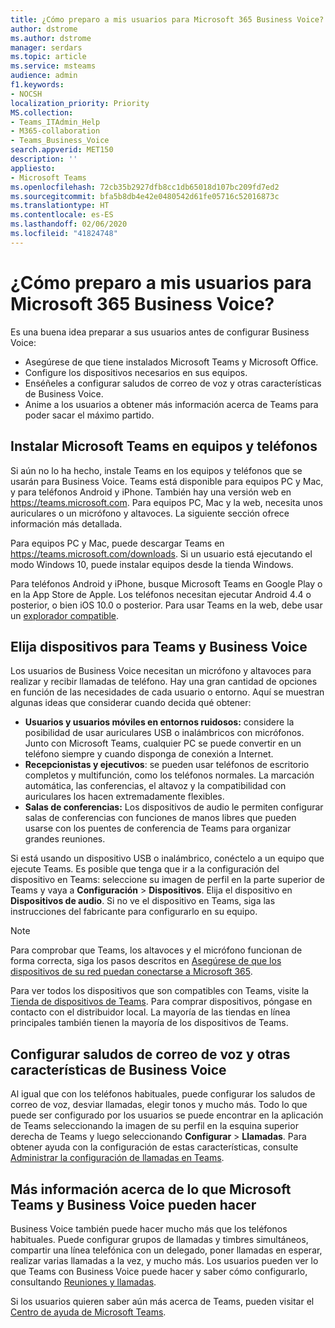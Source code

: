 ```yaml
---
title: ¿Cómo preparo a mis usuarios para Microsoft 365 Business Voice?
author: dstrome
ms.author: dstrome
manager: serdars
ms.topic: article
ms.service: msteams
audience: admin
f1.keywords:
- NOCSH
localization_priority: Priority
MS.collection:
- Teams_ITAdmin_Help
- M365-collaboration
- Teams_Business_Voice
search.appverid: MET150
description: ''
appliesto:
- Microsoft Teams
ms.openlocfilehash: 72cb35b2927dfb8cc1db65018d107bc209fd7ed2
ms.sourcegitcommit: bfa5b8db4e42e0480542d61fe05716c52016873c
ms.translationtype: HT
ms.contentlocale: es-ES
ms.lasthandoff: 02/06/2020
ms.locfileid: "41824748"
---
```

# <a name="how-do-i-get-my-users-ready-for-microsoft-365-business-voice"></a>¿Cómo preparo a mis usuarios para Microsoft 365 Business Voice?

Es una buena idea preparar a sus usuarios antes de configurar Business Voice:
- Asegúrese de que tiene instalados Microsoft Teams y Microsoft Office. 
- Configure los dispositivos necesarios en sus equipos.
- Enséñeles a configurar saludos de correo de voz y otras características de Business Voice.
- Anime a los usuarios a obtener más información acerca de Teams para poder sacar el máximo partido.

## <a name="install-microsoft-teams-on-computers-and-phones"></a>Instalar Microsoft Teams en equipos y teléfonos

Si aún no lo ha hecho, instale Teams en los equipos y teléfonos que se usarán para Business Voice. Teams está disponible para equipos PC y Mac, y para teléfonos Android y iPhone. También hay una versión web en https://teams.microsoft.com. Para equipos PC, Mac y la web, necesita unos auriculares o un micrófono y altavoces. La siguiente sección ofrece información más detallada.

Para equipos PC y Mac, puede descargar Teams en https://teams.microsoft.com/downloads. Si un usuario está ejecutando el modo Windows 10, puede instalar equipos desde la tienda Windows.

Para teléfonos Android y iPhone, busque Microsoft Teams en Google Play o en la App Store de Apple. Los teléfonos necesitan ejecutar Android 4.4 o posterior, o bien iOS 10.0 o posterior.
Para usar Teams en la web, debe usar un [explorador compatible](../get-clients.md#web-client).

## <a name="choose-devices-for-teams-and-business-voice"></a>Elija dispositivos para Teams y Business Voice

Los usuarios de Business Voice necesitan un micrófono y altavoces para realizar y recibir llamadas de teléfono. Hay una gran cantidad de opciones en función de las necesidades de cada usuario o entorno. Aquí se muestran algunas ideas que considerar cuando decida qué obtener:

* **Usuarios y usuarios móviles en entornos ruidosos:** considere la posibilidad de usar auriculares USB o inalámbricos con micrófonos. Junto con Microsoft Teams, cualquier PC se puede convertir en un teléfono siempre y cuando disponga de conexión a Internet.
* **Recepcionistas y ejecutivos**: se pueden usar teléfonos de escritorio completos y multifunción, como los teléfonos normales. La marcación automática, las conferencias, el altavoz y la compatibilidad con auriculares los hacen extremadamente flexibles.
* **Salas de conferencias:** Los dispositivos de audio le permiten configurar salas de conferencias con funciones de manos libres que pueden usarse con los puentes de conferencia de Teams para organizar grandes reuniones.

Si está usando un dispositivo USB o inalámbrico, conéctelo a un equipo que ejecute Teams. Es posible que tenga que ir a la configuración del dispositivo en Teams: seleccione su imagen de perfil en la parte superior de Teams y vaya a **Configuración** > **Dispositivos**. Elija el dispositivo en **Dispositivos de audio**. Si no ve el dispositivo en Teams, siga las instrucciones del fabricante para configurarlo en su equipo.

> [!NOTE]
> Para comprobar que Teams, los altavoces y el micrófono funcionan de forma correcta, siga los pasos descritos en [Asegúrese de que los dispositivos de su red puedan conectarse a Microsoft 365](get-ready-internet.md#make-sure-the-computers-and-devices-on-your-network-can-reach-microsoft-365).

Para ver todos los dispositivos que son compatibles con Teams, visite la [Tienda de dispositivos de Teams](https://products.office.com/microsoft-teams/across-devices/devices). Para comprar dispositivos, póngase en contacto con el distribuidor local. La mayoría de las tiendas en línea principales también tienen la mayoría de los dispositivos de Teams.

## <a name="set-up-voicemail-greetings-and-other-business-voice-features"></a>Configurar saludos de correo de voz y otras características de Business Voice

Al igual que con los teléfonos habituales, puede configurar los saludos de correo de voz, desviar llamadas, elegir tonos y mucho más. Todo lo que puede ser configurado por los usuarios se puede encontrar en la aplicación de Teams seleccionando la imagen de su perfil en la esquina superior derecha de Teams y luego seleccionando **Configurar**  > **Llamadas**. Para obtener ayuda con la configuración de estas características, consulte [Administrar la configuración de llamadas en Teams](https://support.office.com/article/manage-your-call-settings-in-teams-456cb611-3477-496f-b31a-6ab752a7595f).

## <a name="learn-what-microsoft-teams-and-business-voice-can-do"></a>Más información acerca de lo que Microsoft Teams y Business Voice pueden hacer

Business Voice también puede hacer mucho más que los teléfonos habituales. Puede configurar grupos de llamadas y timbres simultáneos, compartir una línea telefónica con un delegado, poner llamadas en esperar, realizar varias llamadas a la vez, y mucho más. Los usuarios pueden ver lo que Teams con Business Voice puede hacer y saber cómo configurarlo, consultando [Reuniones y llamadas](https://support.office.com/article/meetings-and-calls-d92432d5-dd0f-4d17-8f69-06096b6b48a8?ui=en-US&rs=en-US&ad=US#ID0EAABAAA=Calls).

Si los usuarios quieren saber aún más acerca de Teams, pueden visitar el [Centro de ayuda de Microsoft Teams](https://support.office.com/teams).
